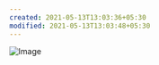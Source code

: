 ```yaml
---
created: 2021-05-13T13:03:36+05:30
modified: 2021-05-13T13:03:48+05:30
---
```


![Image](./image_picker4031996548141748571.jpg)
